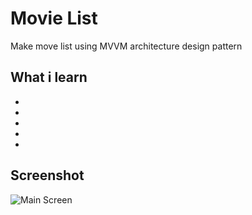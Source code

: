 # Movie List
 
Make move list using MVVM architecture design pattern

## What i  learn

* 
*
* 
* 
* 


## Screenshot
![Main Screen](Documentation/mainscreen.png)
